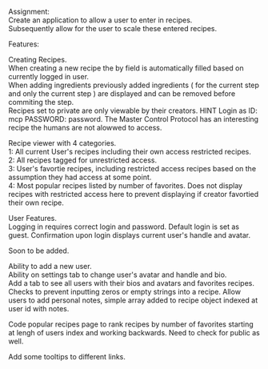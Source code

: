 Assignment:  
Create an application to allow a user to enter in recipes.  
Subsequently allow for the user to scale these entered recipes. 


Features:  

Creating Recipes.  
When creating a new recipe the by field is automatically filled based on currently logged in user.    
When adding ingredients previously added ingredients ( for the current step and only the current step ) are displayed and can be removed before commiting the step.  
Recipes set to private are only viewable by their creators. 
HINT Login as ID: mcp PASSWORD: password. 
The Master Control Protocol has an interesting recipe the humans are not alowwed to access.  
  
Recipe viewer with 4 categories.  
1: All current User's recipes including their own access restricted recipes.  
2: All recipes tagged for unrestricted access.  
3: User's favortie recipes, including restricted access recipes based on the assumption they had access at some point.  
4: Most popular recipes listed by number of favorites. Does not display recipes with restricted access here to prevent displaying if creator favortied their own recipe.   

User Features.  
Logging in requires correct login and password. 
Default login is set as guest. 
Confirmation upon login displays current user's handle and avatar.  

Soon to be added.

Ability to add a new user.  
Ability on settings tab to change user's avatar and handle and bio.   
Add a tab to see all users with their bios and avatars and favorites recipes.
Checks to prevent inputting zeros or empty strings into a recipe. 
Allow users to add personal notes, simple array added to recipe object indexed at user id with notes.

Code popular recipes page to rank recipes by number of favorites starting at lengh of users index and working backwards. Need to check for public as well. 

Add some tooltips to different links. 

 